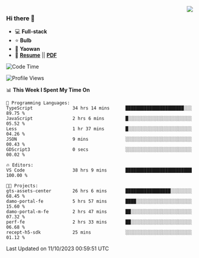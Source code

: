 <img align="right" src="https://github-readme-stats.vercel.app/api?username=LolipopJ&show_icons=true&count_private=true&hide_title=true&include_all_commits=true&theme=vue">

### Hi there 👋

- :computer: **Full-stack**
- :star: **Bulb**
- :pill: **Yaowan**
- :milky_way: [**Resume**](https://lolipopj.github.io/resume/) || [**PDF**](https://cdn.jsdelivr.net/gh/lolipopj/resume/export/resume-en.pdf)

<!--START_SECTION:waka-->
![Code Time](http://img.shields.io/badge/Code%20Time-1%2C778%20hrs%2052%20mins-blue)

![Profile Views](http://img.shields.io/badge/Profile%20Views-21-blue)

📊 **This Week I Spent My Time On** 

```text
💬 Programming Languages: 
TypeScript               34 hrs 14 mins      ██████████████████████░░░   89.75 % 
JavaScript               2 hrs 6 mins        █░░░░░░░░░░░░░░░░░░░░░░░░   05.52 % 
Less                     1 hr 37 mins        █░░░░░░░░░░░░░░░░░░░░░░░░   04.26 % 
JSON                     9 mins              ░░░░░░░░░░░░░░░░░░░░░░░░░   00.43 % 
GDScript3                0 secs              ░░░░░░░░░░░░░░░░░░░░░░░░░   00.02 % 

🔥 Editors: 
VS Code                  38 hrs 9 mins       █████████████████████████   100.00 % 

🐱‍💻 Projects: 
gts-assets-center        26 hrs 6 mins       █████████████████░░░░░░░░   68.45 % 
damo-portal-fe           5 hrs 57 mins       ████░░░░░░░░░░░░░░░░░░░░░   15.60 % 
damo-portal-m-fe         2 hrs 47 mins       ██░░░░░░░░░░░░░░░░░░░░░░░   07.32 % 
perf-fe                  2 hrs 33 mins       ██░░░░░░░░░░░░░░░░░░░░░░░   06.68 % 
recept-h5-sdk            25 mins             ░░░░░░░░░░░░░░░░░░░░░░░░░   01.12 % 
```


 Last Updated on 11/10/2023 00:59:51 UTC
<!--END_SECTION:waka-->
